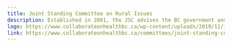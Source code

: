 ```yaml
---
title: Joint Standing Committee on Rural Issues
description: Established in 2001, the JSC advises the BC government and Doctors of BC on matters pertaining to rural medical practice.The goal of the JSC is to enhance the availability and stability of physician services in rural and remote areas of BC by addressing some of the unique and difficult circumstances faced by physicians. The JSC is responsible for the overall governance of the rural programs including (but not limited to) the BC Rural Physician Practice Programs.
logo: https://www.collaborateonhealthbc.ca/wp-content/uploads/2019/11/jsc-logo3.jpg
link: https://www.collaborateonhealthbc.ca/committees/joint-standing-committee-on-rural-issues/
---
```

